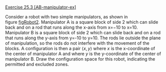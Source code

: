[Exercise 25.3 \[AB-manipulator-ex\]](25-3/)

Consider a robot with two simple manipulators, as
shown in figure [figRobot2](#figRobot2). Manipulator A is a square block of side 2
which can slide back and on a rod that runs along the x-axis from
x=$-$10 to x=10. Manipulator B is a square block of side 2 which can
slide back and on a rod that runs along the y-axis from y=-10 to y=10.
The rods lie outside the plane of manipulation, so the rods do not
interfere with the movement of the blocks. A configuration is then a
pair ${\langle}x,y{\rangle}$ where $x$ is the x-coordinate of the center
of manipulator A and where $y$ is the y-coordinate of the center of
manipulator B. Draw the configuration space for this robot, indicating
the permitted and excluded zones.
